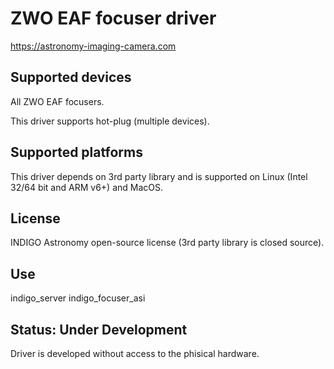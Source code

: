 # ZWO EAF focuser driver

https://astronomy-imaging-camera.com

## Supported devices

All ZWO EAF focusers.

This driver supports hot-plug (multiple devices).

## Supported platforms

This driver depends on 3rd party library and is supported on Linux (Intel 32/64 bit and ARM v6+) and MacOS.

## License

INDIGO Astronomy open-source license (3rd party library is closed source).

## Use

indigo_server indigo_focuser_asi

## Status: Under Development

Driver is developed without access to the phisical hardware.
